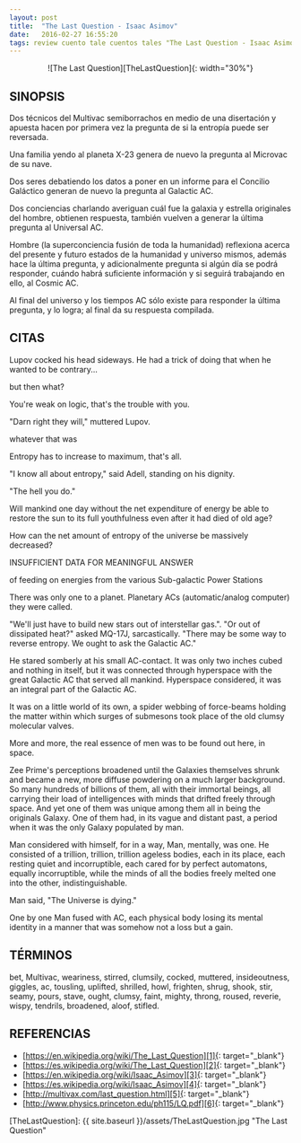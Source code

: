 ```yaml
---
layout: post
title:  "The Last Question - Isaac Asimov"
date:   2016-02-27 16:55:20
tags: review cuento tale cuentos tales "The Last Question - Isaac Asimov" "The Last Question" "Isaac Asimov" TheLastQuestion IsaacAsimov
---
```




<div style="text-align:center" markdown="1">
![The Last Question][TheLastQuestion]{: width="30%"}
</div>



## SINOPSIS
Dos técnicos del Multivac semiborrachos en medio de una disertación y apuesta hacen por primera vez la pregunta de si la entropía puede ser reversada.

Una familia yendo al planeta X-23 genera de nuevo la pregunta al Microvac de su nave.

Dos seres debatiendo los datos a poner en un informe para el Concilio Galáctico generan de nuevo la pregunta al Galactic AC.

Dos conciencias charlando averiguan cuál fue la galaxia y estrella originales del hombre, obtienen respuesta, también vuelven a generar la última pregunta al Universal AC.

Hombre (la superconciencia fusión de toda la humanidad) reflexiona acerca del presente y futuro estados de la humanidad y universo mismos, además hace la última pregunta, y adicionalmente pregunta si algún día se podrá responder, cuándo habrá suficiente información y si seguirá trabajando en ello, al Cosmic AC.

Al final del universo y los tiempos AC sólo existe para responder la última pregunta, y lo logra; al final da su respuesta compilada.



## CITAS
Lupov cocked his head sideways. He had a trick of doing that when he wanted to be contrary...

but then what?

You're weak on logic, that's the trouble with you.

"Darn right they will," muttered Lupov.

whatever that was

Entropy has to increase to maximum, that's all.

"I know all about entropy," said Adell, standing on his dignity.

"The hell you do."

Will mankind one day without the net expenditure of energy be able to restore the sun to its full youthfulness even after it had died of old age?

How can the net amount of entropy of the universe be massively decreased?

INSUFFICIENT DATA FOR MEANINGFUL ANSWER

of feeding on energies from the various Sub-galactic Power Stations

There was only one to a planet. Planetary ACs (automatic/analog computer) they were called.

"We'll just have to build new stars out of interstellar gas.". "Or out of dissipated heat?" asked MQ-17J, sarcastically. "There may be some way to reverse entropy. We ought to ask the Galactic AC."

He stared somberly at his small AC-contact. It was only two inches cubed and nothing in itself, but it was connected through hyperspace with the great Galactic AC that served all mankind. Hyperspace considered, it was an integral part of the Galactic AC.

It was on a little world of its own, a spider webbing of force-beams holding the matter within which surges of submesons took place of the old clumsy molecular valves.

More and more, the real essence of men was to be found out here, in space.

Zee Prime's perceptions broadened until the Galaxies themselves shrunk and became a new, more diffuse powdering on a much larger background. So many hundreds of billions of them, all with their immortal beings, all carrying their load of intelligences with minds that drifted freely through space. And yet one of them was unique among them all in being the originals Galaxy. One of them had, in its vague and distant past, a period when it was the only Galaxy populated by man.

Man considered with himself, for in a way, Man, mentally, was one. He consisted of a trillion, trillion, trillion ageless bodies, each in its place, each resting quiet and incorruptible, each cared for by perfect automatons, equally incorruptible, while the minds of all the bodies freely melted one into the other, indistinguishable.

Man said, "The Universe is dying."

One by one Man fused with AC, each physical body losing its mental identity in a manner that was somehow not a loss but a gain.



## TÉRMINOS
bet, Multivac, weariness, stirred, clumsily, cocked, muttered, insideoutness, giggles, ac, tousling, uplifted, shrilled, howl, frighten, shrug, shook, stir, seamy, pours, stave, ought, clumsy, faint, mighty, throng, roused, reverie, wispy, tendrils, broadened, aloof, stifled.



## REFERENCIAS
* [https://en.wikipedia.org/wiki/The_Last_Question][1]{: target="_blank"}
* [https://es.wikipedia.org/wiki/The_Last_Question][2]{: target="_blank"}
* [https://en.wikipedia.org/wiki/Isaac_Asimov][3]{: target="_blank"}
* [https://es.wikipedia.org/wiki/Isaac_Asimov][4]{: target="_blank"}
* [http://multivax.com/last_question.html][5]{: target="_blank"}
* [http://www.physics.princeton.edu/ph115/LQ.pdf][6]{: target="_blank"}



[1]: https://en.wikipedia.org/wiki/The_Last_Question
[2]: https://es.wikipedia.org/wiki/La_%C3%BAltima_pregunta
[3]: https://en.wikipedia.org/wiki/Isaac_Asimov
[4]: https://es.wikipedia.org/wiki/Isaac_Asimov
[5]: http://multivax.com/last_question.html
[6]: http://www.physics.princeton.edu/ph115/LQ.pdf



[TheLastQuestion]: {{ site.baseurl }}/assets/TheLastQuestion.jpg "The Last Question"
